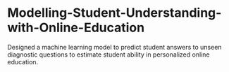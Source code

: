 # Modelling-Student-Understanding-with-Online-Education
Designed a machine learning model to predict student answers to unseen diagnostic
questions to estimate student ability in personalized online education.
